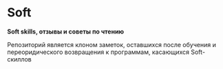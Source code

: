 # Soft
<b>Soft skills, отзывы и советы по чтению</b>

Репозиторий является клоном заметок, оставшихся после обучения и переоридического возвращения к программам, касающихся Soft-скиллов  

